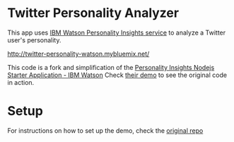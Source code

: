 # Twitter Personality Analyzer

This app uses [IBM Watson Personality Insights service](https://www.ibm.com/watson/services/personality-insights/) to analyze a Twitter user's personality.

http://twitter-personality-watson.mybluemix.net/

This code is a fork and simplification of the [Personality Insights Nodejs Starter Application - IBM Watson](https://github.com/watson-developer-cloud/personality-insights-nodejs)
Check [their demo](https://www.ibm.com/watson/services/personality-insights/) to see the original code in action.


# Setup

For instructions on how to set up the demo, check the [original repo](https://github.com/watson-developer-cloud/personality-insights-nodejs)
